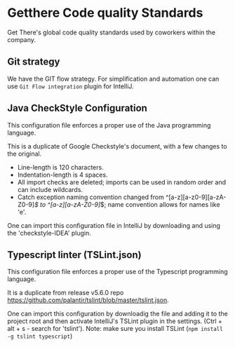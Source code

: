 # Getthere Code quality Standards
Get There's global code quality standards used by coworkers within the company. 

## Git strategy 
We have the GIT flow strategy. For simplification and automation one can use `Git Flow integration` plugin for IntelliJ. 

## Java CheckStyle Configuration 
This configuration file enforces a proper use of the Java programming language. 

This is a duplicate of Google Checkstyle's document, with a few changes to the original. 
- Line-length is 120 characters.
- Indentation-length is 4 spaces. 
- All import checks are deleted; imports can be used in random order and can include wildcards.  
- Catch exception naming convention changed from ^[a-z][a-z0-9][a-zA-Z0-9]*$ to ^[a-z][a-zA-Z0-9]*$; name convention allows for names like 'e'. 

One can import this configuration file in IntelliJ by downloading and using the 'checkstyle-IDEA' plugin. 

## Typescript linter (TSLint.json)
This configuration file enforces a proper use of the Typescript programming language. 

It is a duplicate from release v5.6.0 repo https://github.com/palantir/tslint/blob/master/tslint.json.

One can import this configuration by downloadig the file and adding it to the project root and then activate IntelliJ's TSLint plugin in the settings. (Ctrl + alt + s - search for 'tslint'). Note: make sure you install TSLint (`npm install -g tslint typescript`) 



